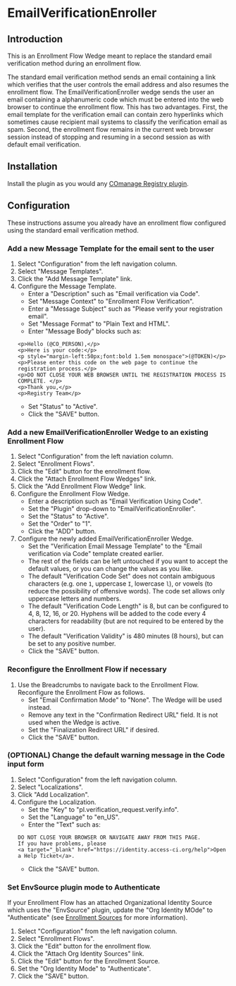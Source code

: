 # EmailVerificationEnroller

## Introduction

This is an Enrollment Flow Wedge meant to replace the standard
email verification method during an enrollment flow.

The standard email verification method sends an email containing a
link which verifies that the user controls the email address and
also resumes the enrollment flow. The EmailVerificationEnroller
wedge sends the user an email containing a alphanumeric code which
must be entered into the web browser to continue the enrollment
flow. This has two advantages. First, the email template for the
verification email can contain zero hyperlinks which sometimes
cause recipient mail systems to classify the verification email as
spam. Second, the enrollment flow remains in the current web
browser session instead of stopping and resuming in a second
session as with default email verification.

## Installation

Install the plugin as you would any
[COmanage Registry plugin](https://spaces.at.internet2.edu/x/ZwEZBg).

## Configuration

These instructions assume you already have an enrollment flow
configured using the standard email verification method.

### Add a new Message Template for the email sent to the user

1.  Select "Configuration" from the left navigation column.
1.  Select "Message Templates".
1.  Click the "Add Message Template" link.
1.  Configure the Message Template.
    - Enter a "Description" such as "Email verification via Code".
    - Set "Message Context" to "Enrollment Flow Verification".
    - Enter a "Message Subject" such as
      "Please verify your registration email".
    - Set "Message Format" to "Plain Text and HTML".
    - Enter "Message Body" blocks such as:
    ```
    <p>Hello (@CO_PERSON),</p>
    <p>Here is your code:</p>
    <p style="margin-left:50px;font:bold 1.5em monospace">(@TOKEN)</p>
    <p>Please enter this code on the web page to continue the registration process.</p>
    <p>DO NOT CLOSE YOUR WEB BROWSER UNTIL THE REGISTRATION PROCESS IS COMPLETE. </p>
    <p>Thank you,</p>
    <p>Registry Team</p>
    ```
    - Set "Status" to "Active".
    - Click the "SAVE" button.

### Add a new EmailVerificationEnroller Wedge to an existing Enrollment Flow

1.  Select "Configuration" from the left naviation column.
1.  Select "Enrollment Flows".
1.  Click the "Edit" button for the enrollment flow.
1.  Click the "Attach Enrollment Flow Wedges" link.
1.  Click the "Add Enrollment Flow Wedge" link.
1.  Configure the Enrollment Flow Wedge.
    -  Enter a description such as "Email Verification Using Code".
    -  Set the "Plugin" drop-down to "EmailVerificationEnroller".
    -  Set the "Status" to "Active".
    -  Set the "Order" to "1".
    -  Click the "ADD" button.
1.  Configure the newly added EmailVerificationEnroller Wedge.
    - Set the "Verification Email Message Template" to the
      "Email verification via Code" template created earlier.
    - The rest of the fields can be left untouched if you want to accept
      the default values, or you can change the values as you like.
    - The default "Verification Code Set" does not contain
      ambiguous characters (e.g. one `1`, uppercase `I`, lowercase
      `l`), or vowels (to reduce the possibility of offensive words).
      The code set allows only uppercase letters and numbers.
    - The default "Verification Code Length" is 8, but can be
      configured to 4, 8, 12, 16, or 20. Hyphens will be added to
      the code every 4 characters for readability (but are not
      required to be entered by the user).
    - The default "Verification Validity" is 480 minutes (8 hours),
      but can be set to any positive number.
    - Click the "SAVE" button.

### Reconfigure the Enrollment Flow if necessary

1.  Use the Breadcrumbs to navigate back to the Enrollment Flow.
    Reconfigure the Enrollment Flow as follows.
    - Set "Email Confirmation Mode" to "None". The Wedge will be used
      instead.
    - Remove any text in the "Confirmation Redirect URL" field.
      It is not used when the Wedge is active.
    - Set the "Finalization Redirect URL" if desired.
    - Click the "SAVE" button.

### (OPTIONAL) Change the default warning message in the Code input form

1.  Select "Configuration" from the left navigation column.
1.  Select "Localizations".
1.  Click "Add Localization".
1.  Configure the Localization.
    - Set the "Key" to "pl.verification\_request.verify.info".
    - Set the "Language" to "en\_US".
    - Enter the "Text" such as:
    ```
    DO NOT CLOSE YOUR BROWSER OR NAVIGATE AWAY FROM THIS PAGE.
    If you have problems, please
    <a target="_blank" href="https://identity.access-ci.org/help">Open a Help Ticket</a>.
    ```
    - Click the "SAVE" button.

### Set EnvSource plugin mode to Authenticate

If your Enrollment Flow has an attached Organizational Identity Source
which uses the "EnvSource" plugin, update the "Org Identity MOde" to
"Authenticate"
(see [Enrollment Sources](https://spaces.at.internet2.edu/display/COmanage/Enrollment+Sources) for more information). 

1.  Select "Configuration" from the left navigation column.
1.  Select "Enrollment Flows".
1.  Click the "Edit" button for the enrollment flow.
1.  Click the "Attach Org Identity Sources" link.
1.  Click the "Edit" button for the Enrollment Source.
1.  Set the "Org Identity Mode" to "Authenticate".
1.  Click the "SAVE" button.
